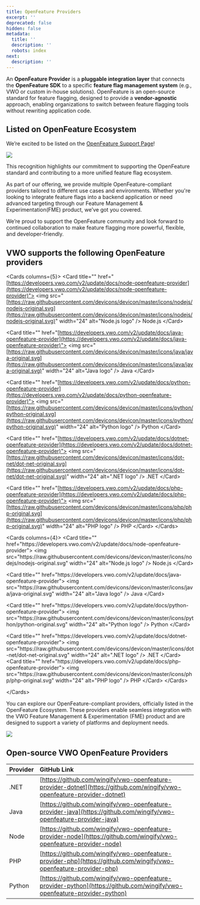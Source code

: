 ```yaml
---
title: OpenFeature Providers
excerpt: ''
deprecated: false
hidden: false
metadata:
  title: ''
  description: ''
  robots: index
next:
  description: ''
---
```

An **OpenFeature Provider** is a **pluggable integration layer** that connects the **OpenFeature SDK** to a specific **feature flag management system** (e.g., VWO or custom in-house solutions). OpenFeature is an open-source standard for feature flagging, designed to provide a **vendor-agnostic** approach, enabling organizations to switch between feature flagging tools without rewriting application code.

## Listed on OpenFeature Ecosystem

We’re excited to be listed on the [OpenFeature Support Page](https://openfeature.dev/support-training)!

<Image align="center" className="border" border={true} src="https://files.readme.io/51268ba1cb944ca1b360c7b9a5234098745d509aacfc54f5fc7245caf8a6f676-Screenshot_2025-05-13_at_6.42.14_PM.png" />

This recognition highlights our commitment to supporting the OpenFeature standard and contributing to a more unified feature flag ecosystem.

As part of our offering, we provide multiple OpenFeature-compliant providers tailored to different use cases and environments. Whether you're looking to integrate feature flags into a backend application or need advanced targeting through our Feature Management & Experimentation(FME) product, we’ve got you covered.

We’re proud to support the OpenFeature community and look forward to continued collaboration to make feature flagging more powerful, flexible, and developer-friendly.

## VWO supports the following OpenFeature providers

\<Cards columns=\{5}> \<Card title="" href="[https://developers.vwo.com/v2/update/docs/node-openfeature-provider](https://developers.vwo.com/v2/update/docs/node-openfeature-provider)"> \<img src="[https://raw.githubusercontent.com/devicons/devicon/master/icons/nodejs/nodejs-original.svg](https://raw.githubusercontent.com/devicons/devicon/master/icons/nodejs/nodejs-original.svg)" width="24" alt="Node.js logo" /> Node.js  \</Card>

\<Card title="" href="[https://developers.vwo.com/v2/update/docs/java-openfeature-provider](https://developers.vwo.com/v2/update/docs/java-openfeature-provider)"> \<img src="[https://raw.githubusercontent.com/devicons/devicon/master/icons/java/java-original.svg](https://raw.githubusercontent.com/devicons/devicon/master/icons/java/java-original.svg)" width="24" alt="Java logo" /> Java \</Card>

\<Card title="" href="[https://developers.vwo.com/v2/update/docs/python-openfeature-provider](https://developers.vwo.com/v2/update/docs/python-openfeature-provider)"> \<img src="[https://raw.githubusercontent.com/devicons/devicon/master/icons/python/python-original.svg](https://raw.githubusercontent.com/devicons/devicon/master/icons/python/python-original.svg)" width="24" alt="Python logo" /> Python \</Card>

\<Card title="" href="[https://developers.vwo.com/v2/update/docs/dotnet-openfeature-provider](https://developers.vwo.com/v2/update/docs/dotnet-openfeature-provider)"> \<img src="[https://raw.githubusercontent.com/devicons/devicon/master/icons/dot-net/dot-net-original.svg](https://raw.githubusercontent.com/devicons/devicon/master/icons/dot-net/dot-net-original.svg)" width="24" alt=".NET logo" /> .NET \</Card>

\<Card title="" href="[https://developers.vwo.com/v2/update/docs/php-openfeature-provider](https://developers.vwo.com/v2/update/docs/php-openfeature-provider)"> \<img src="[https://raw.githubusercontent.com/devicons/devicon/master/icons/php/php-original.svg](https://raw.githubusercontent.com/devicons/devicon/master/icons/php/php-original.svg)" width="24" alt="PHP logo" /> PHP \</Card> \</Cards>

\<Cards columns=\{4}>
&#x20; \<Card title="" href="https\://developers.vwo.com/v2/update/docs/node-openfeature-provider"> \<img src="https\://raw\.githubusercontent.com/devicons/devicon/master/icons/nodejs/nodejs-original.svg" width="24" alt="Node.js logo" /> Node.js  \</Card>

&#x20; \<Card title="" href="https\://developers.vwo.com/v2/update/docs/java-openfeature-provider"> \<img src="https\://raw\.githubusercontent.com/devicons/devicon/master/icons/java/java-original.svg" width="24" alt="Java logo" /> Java \</Card>

&#x20; \<Card title="" href="https\://developers.vwo.com/v2/update/docs/python-openfeature-provider"> \<img src="https\://raw\.githubusercontent.com/devicons/devicon/master/icons/python/python-original.svg" width="24" alt="Python logo" /> Python \</Card>

&#x20; \<Card title="" href="https\://developers.vwo.com/v2/update/docs/dotnet-openfeature-provider"> \<img src="https\://raw\.githubusercontent.com/devicons/devicon/master/icons/dot-net/dot-net-original.svg" width="24" alt=".NET logo" /> .NET \</Card>
&#x20; \<Card title="" href="https\://developers.vwo.com/v2/update/docs/php-openfeature-provider"> \<img src="https\://raw\.githubusercontent.com/devicons/devicon/master/icons/php/php-original.svg" width="24" alt="PHP logo" /> PHP \</Card> \</Cards>

\</Cards>

You can explore our OpenFeature-compliant providers, officially listed in the OpenFeature Ecosystem. These providers enable seamless integration with the VWO Feature Management & Experimentation (FME) product and are designed to support a variety of platforms and deployment needs.

<Image align="center" className="border" border={true} src="https://files.readme.io/eafcca838064c5f05e13669f2de4b4c19cc0923e4c7273d3026779b4e9902a11-Screenshot_2025-05-13_at_6.46.22_PM.png" />

## Open-source VWO OpenFeature Providers

| Provider | GitHub Link                                                                                                              |
| :------- | :----------------------------------------------------------------------------------------------------------------------- |
| .NET     | [https://github.com/wingify/vwo-openfeature-provider-dotnet](https://github.com/wingify/vwo-openfeature-provider-dotnet) |
| Java     | [https://github.com/wingify/vwo-openfeature-provider-java](https://github.com/wingify/vwo-openfeature-provider-java)     |
| Node     | [https://github.com/wingify/vwo-openfeature-provider-node](https://github.com/wingify/vwo-openfeature-provider-node)     |
| PHP      | [https://github.com/wingify/vwo-openfeature-provider-php](https://github.com/wingify/vwo-openfeature-provider-php)       |
| Python   | [https://github.com/wingify/vwo-openfeature-provider-python](https://github.com/wingify/vwo-openfeature-provider-python) |